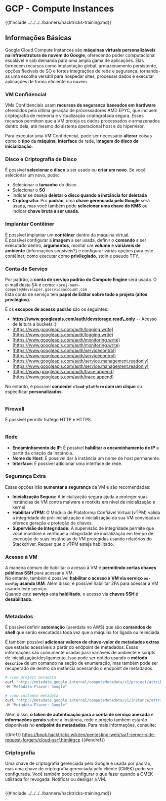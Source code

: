 # GCP - Compute Instances

{{#include ../../../../banners/hacktricks-training.md}}

## Informações Básicas

Google Cloud Compute Instances são **máquinas virtuais personalizáveis na infraestrutura de nuvem do Google**, oferecendo poder computacional escalável e sob demanda para uma ampla gama de aplicações. Elas fornecem recursos como implantação global, armazenamento persistente, opções flexíveis de SO e fortes integrações de rede e segurança, tornando-as uma escolha versátil para hospedar sites, processar dados e executar aplicações de forma eficiente na nuvem.

### VM Confidencial

VMs Confidenciais usam **recursos de segurança baseados em hardware** oferecidos pela última geração de processadores AMD EPYC, que incluem criptografia de memória e virtualização criptografada segura. Esses recursos permitem que a VM proteja os dados processados e armazenados dentro dela, até mesmo do sistema operacional host e do hipervisor.

Para executar uma VM Confidencial, pode ser necessário **alterar** coisas como o **tipo** da **máquina**, **interface** de rede, **imagem do disco de inicialização**.

### Disco e Criptografia de Disco

É possível **selecionar o disco** a ser usado ou **criar um novo**. Se você selecionar um novo, pode:

- Selecionar o **tamanho** do disco
- Selecionar o **SO**
- Indicar se deseja **deletar o disco quando a instância for deletada**
- **Criptografia**: Por **padrão**, uma **chave gerenciada pelo Google** será usada, mas você também pode **selecionar uma chave do KMS** ou indicar **chave bruta a ser usada**.

### Implantar Contêiner

É possível implantar um **contêiner** dentro da máquina virtual.\
É possível configurar a **imagem** a ser usada, definir o **comando** a ser executado dentro, **argumentos**, montar um **volume** e **variáveis de ambiente** (informações sensíveis?) e configurar várias opções para este contêiner, como executar como **privilegiado**, stdin e pseudo TTY.

### Conta de Serviço

Por padrão, a **conta de serviço padrão do Compute Engine** será usada. O e-mail desta SA é como: `<proj-num>-compute@developer.gserviceaccount.com`\
Esta conta de serviço tem **papel de Editor sobre todo o projeto (altos privilégios).**

E os **escopos de acesso padrão** são os seguintes:

- **https://www.googleapis.com/auth/devstorage.read\_only** -- Acesso de leitura a buckets :)
- [https://www.googleapis.com/auth/logging.write](https://www.googleapis.com/auth/logging.write)
- [https://www.googleapis.com/auth/monitoring.write](https://www.googleapis.com/auth/monitoring.write)
- [https://www.googleapis.com/auth/servicecontrol](https://www.googleapis.com/auth/servicecontrol)
- [https://www.googleapis.com/auth/service.management.readonly](https://www.googleapis.com/auth/service.management.readonly)
- [https://www.googleapis.com/auth/trace.append](https://www.googleapis.com/auth/trace.append)

No entanto, é possível **conceder `cloud-platform` com um clique** ou especificar **personalizados**.

<figure><img src="../../../../images/image (327).png" alt=""><figcaption></figcaption></figure>

### Firewall

É possível permitir tráfego HTTP e HTTPS.

<figure><img src="../../../../images/image (326).png" alt=""><figcaption></figcaption></figure>

### Rede

- **Encaminhamento de IP**: É possível **habilitar o encaminhamento de IP** a partir da criação da instância.
- **Nome do Host**: É possível dar à instância um nome de host permanente.
- **Interface**: É possível adicionar uma interface de rede.

### Segurança Extra

Essas opções irão **aumentar a segurança** da VM e são recomendadas:

- **Inicialização Segura:** A inicialização segura ajuda a proteger suas instâncias de VM contra malware e rootkits em nível de inicialização e kernel.
- **Habilitar vTPM:** O Módulo de Plataforma Confiável Virtual (vTPM) valida a integridade de pré-inicialização e inicialização da sua VM convidada e oferece geração e proteção de chaves.
- **Supervisão de Integridade:** A supervisão de integridade permite que você monitore e verifique a integridade de inicialização em tempo de execução de suas instâncias de VM protegidas usando relatórios do Stackdriver. Requer que o vTPM esteja habilitado.

### Acesso à VM

A maneira comum de habilitar o acesso à VM é **permitindo certas chaves públicas SSH** para acessar a VM.\
No entanto, também é possível **habilitar o acesso à VM via serviço `os-config` usando IAM**. Além disso, é possível habilitar 2FA para acessar a VM usando este serviço.\
Quando este **serviço** está **habilitado**, o acesso via **chaves SSH é desabilitado.**

<figure><img src="../../../../images/image (328).png" alt=""><figcaption></figcaption></figure>

### Metadados

É possível definir **automação** (userdata no AWS) que são **comandos de shell** que serão executados toda vez que a máquina for ligada ou reiniciada.

É também possível **adicionar valores de chave-valor de metadados extras** que estarão acessíveis a partir do endpoint de metadados. Essas informações são comumente usadas para variáveis de ambiente e scripts de inicialização/desligamento. Isso pode ser obtido usando o **método `describe`** de um comando na seção de enumeração, mas também pode ser recuperado de dentro da instância acessando o endpoint de metadados.
```bash
# view project metadata
curl "http://metadata.google.internal/computeMetadata/v1/project/attributes/?recursive=true&alt=text" \
-H "Metadata-Flavor: Google"

# view instance metadata
curl "http://metadata.google.internal/computeMetadata/v1/instance/attributes/?recursive=true&alt=text" \
-H "Metadata-Flavor: Google"
```
Além disso, **o token de autenticação para a conta de serviço anexada** e **informações gerais** sobre a instância, rede e projeto também estarão disponíveis no **endpoint de metadados**. Para mais informações, consulte:

{{#ref}}
https://book.hacktricks.wiki/en/pentesting-web/ssrf-server-side-request-forgery/cloud-ssrf.html#gcp
{{#endref}}

### Criptografia

Uma chave de criptografia gerenciada pelo Google é usada por padrão, mas uma chave de criptografia gerenciada pelo cliente (CMEK) pode ser configurada. Você também pode configurar o que fazer quando a CMEK utilizada for revogada: Notificar ou desligar a VM.

<figure><img src="../../../../images/image (329).png" alt=""><figcaption></figcaption></figure>

{{#include ../../../../banners/hacktricks-training.md}}
